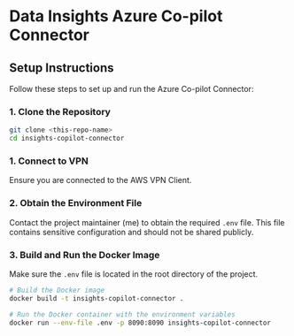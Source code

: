 # Data Insights Azure Co-pilot Connector

## Setup Instructions

Follow these steps to set up and run the Azure Co-pilot Connector:

### 1. Clone the Repository

```bash
git clone <this-repo-name>
cd insights-copilot-connector
```

### 1. Connect to VPN
Ensure you are connected to the AWS VPN Client.

### 2. Obtain the Environment File
Contact the project maintainer (me) to obtain the required `.env` file. This file contains sensitive configuration and should not be shared publicly.

### 3. Build and Run the Docker Image

Make sure the `.env` file is located in the root directory of the project.

```bash
# Build the Docker image
docker build -t insights-copilot-connector .

# Run the Docker container with the environment variables
docker run --env-file .env -p 8090:8090 insights-copilot-connector
```